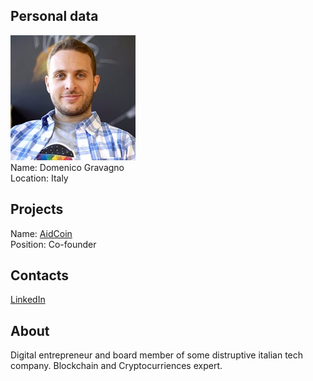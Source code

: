 ## Personal data
![domenico gravagno photo](photo/domenico_gravagno.jpg)  
Name:   Domenico Gravagno  
Location: Italy  
## Projects 
Name: [AidCoin](../projects/aidcoin.md)  
Position: Co-founder    
## Contacts
[LinkedIn](https://www.linkedin.com/in/domenicogravagno/)      
## About
Digital entrepreneur and board member of some distruptive italian tech company. Blockchain and
Cryptocurriences expert.
